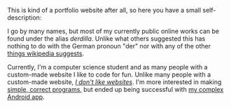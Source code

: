 This is kind of a portfolio website after all, so here you have a small self-description:

I go by many names, but most of my currently public online works can be found 
under the alias *derdilla*. Unlike what others suggested this has nothing to do with
the German pronoun "der" nor with any of the other [things wikipedia suggests](https://en.wikipedia.org/wiki/Dilla).

Currently, I'm a computer science student and as many people with a custom-made 
website I like to code for fun. Unlike many people with a custom-made 
website, *[I don't like websites](https://suckless.org/sucks/web/)*.
I'm more interested in making [simple, correct programs](https://github.com/derdilla?tab=repositories&q=&type=&language=rust&sort=stargazers),
but ended up being successful with [my complex Android app](https://github.com/derdilla/blood-pressure-monitor-fl).
